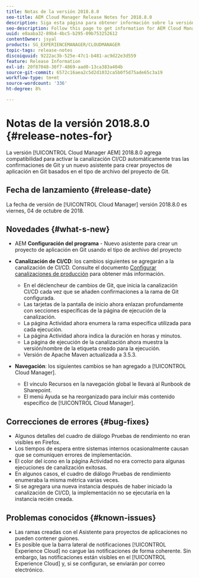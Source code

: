 ```yaml
---
title: Notas de la versión 2018.8.0
seo-title: AEM Cloud Manager Release Notes for 2018.8.0
description: Siga esta página para obtener información sobre la versión 2018.8.0 de Cloud Manager.
seo-description: Follow this page to get information for AEM Cloud Manager Release 2018.8.0.
uuid: e8aaba32-89b4-4bc5-b295-09b753252612
contentOwner: jsyal
products: SG_EXPERIENCEMANAGER/CLOUDMANAGER
topic-tags: release-notes
discoiquuid: 9222ac3b-525e-47c1-b481-ac9d22e3d559
feature: Release Information
exl-id: 20f87048-30f7-4869-aad0-13ca383a404b
source-git-commit: 6572c16aea2c5d2d1032ca5b0f5d75ade65c3a19
workflow-type: tm+mt
source-wordcount: '336'
ht-degree: 8%

---
```


# Notas de la versión 2018.8.0 {#release-notes-for}

La versión [!UICONTROL Cloud Manager AEM] 2018.8.0 agrega compatibilidad para activar la canalización CI/CD automáticamente tras las confirmaciones de Git y un nuevo asistente para crear proyectos de aplicación en Git basados en el tipo de archivo del proyecto de Git.

## Fecha de lanzamiento {#release-date}

La fecha de versión de [!UICONTROL Cloud Manager] versión 2018.8.0 es viernes, 04 de octubre de 2018.

## Novedades {#what-s-new}

* AEM **Configuración del programa** - Nuevo asistente para crear un proyecto de aplicación en Git usando el tipo de archivo del proyecto

* **Canalización de CI/CD**: los cambios siguientes se agregarán a la canalización de CI/CD. Consulte el documento [Configurar canalizaciones de producción](/help/using/production-pipelines.md) para obtener más información.

   * En el déclencheur de cambios de Git, que inicia la canalización CI/CD cada vez que se añaden confirmaciones a la rama de Git configurada.
   * Las tarjetas de la pantalla de inicio ahora enlazan profundamente con secciones específicas de la página de ejecución de la canalización.
   * La página Actividad ahora enumera la rama específica utilizada para cada ejecución.
   * La página Actividad ahora indica la duración en horas y minutos.
   * La página de ejecución de la canalización ahora muestra la versión/nombre de la etiqueta creado para la ejecución.
   * Versión de Apache Maven actualizada a 3.5.3.

* **Navegación**: los siguientes cambios se han agregado a [!UICONTROL Cloud Manager].

   * El vínculo Recursos en la navegación global le llevará al Runbook de Sharepoint.
   * El menú Ayuda se ha reorganizado para incluir más contenido específico de [!UICONTROL Cloud Manager].

## Correcciones de errores {#bug-fixes}

* Algunos detalles del cuadro de diálogo Pruebas de rendimiento no eran visibles en Firefox.
* Los tiempos de espera entre sistemas internos ocasionalmente causan que se comuniquen errores de implementación.
* El color del icono en la página Actividad no era correcto para algunas ejecuciones de canalización exitosas.
* En algunos casos, el cuadro de diálogo Pruebas de rendimiento enumeraba la misma métrica varias veces.
* Si se agregara una nueva instancia después de haber iniciado la canalización de CI/CD, la implementación no se ejecutaría en la instancia recién creada.

## Problemas conocidos {#known-issues}

* Las ramas creadas con el Asistente para proyectos de aplicaciones no pueden contener guiones.
* Es posible que la barra lateral de notificaciones [!UICONTROL Experience Cloud] no cargue las notificaciones de forma coherente. Sin embargo, las notificaciones están visibles en el [!UICONTROL Experience Cloud] y, si se configuran, se enviarán por correo electrónico.
